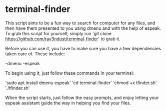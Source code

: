 # terminal-finder

This script aims to be a fun way to search for computer for any files, and then have them presented to you using dmenu and with the help of espeak. 
To grab this script for yourself, simply run 'git clone https://github.com/rav3ndust/terminal-finder' to grab it. 

Before you can use it, you have to make sure you have a few dependencies taken care of. These include: 

-dmenu
-espeak

To begin using it, just follow these commands in your terminal: 

'sudo apt install dmenu espeak'
'cd terminal-finder'
'chmod +x tfinder.sh'
'./tfinder.sh'

When the script starts, just follow the easy prompts, and enjoy letting your espeak assistant guide the way in helping you find your files.
